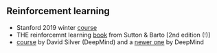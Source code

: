 ## Reinforcement learning

* Stanford 2019 winter [course](https://www.youtube.com/watch?v=FgzM3zpZ55o&list=PLoROMvodv4rOSOPzutgyCTapiGlY2Nd8u)
* THE reinforcemnt learning [book](http://www.incompleteideas.net/book/the-book-2nd.html) from Sutton & Barto [2nd edition (!)]
* [course](https://www.youtube.com/watch?v=2pWv7GOvuf0&list=PLqYmG7hTraZBiG_XpjnPrSNw-1XQaM_gB) by David Silver (DeepMind) and a [newer one](https://www.youtube.com/watch?v=ISk80iLhdfU&list=PLqYmG7hTraZBKeNJ-JE_eyJHZ7XgBoAyb) by DeepMind
